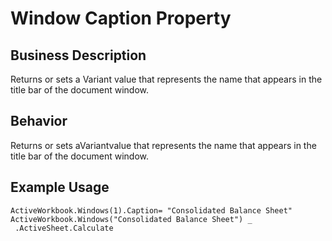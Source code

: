 # Window Caption Property

## Business Description
Returns or sets a Variant value that represents the name that appears in the title bar of the document window.

## Behavior
Returns or sets aVariantvalue that represents the name that appears in the title bar of the document window.

## Example Usage
```vba
ActiveWorkbook.Windows(1).Caption= "Consolidated Balance Sheet" 
ActiveWorkbook.Windows("Consolidated Balance Sheet") _ 
 .ActiveSheet.Calculate
```